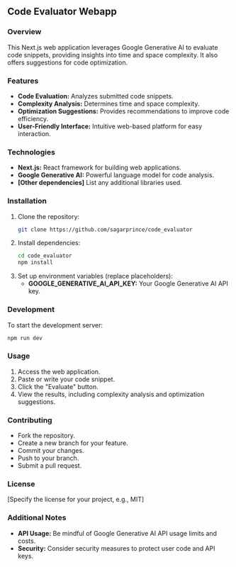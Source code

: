 ## Code Evaluator Webapp

### Overview

This Next.js web application leverages Google Generative AI to evaluate code snippets, providing insights into time and space complexity. It also offers suggestions for code optimization.

### Features

* **Code Evaluation:** Analyzes submitted code snippets.
* **Complexity Analysis:** Determines time and space complexity.
* **Optimization Suggestions:** Provides recommendations to improve code efficiency.
* **User-Friendly Interface:** Intuitive web-based platform for easy interaction.

### Technologies

* **Next.js:** React framework for building web applications.
* **Google Generative AI:** Powerful language model for code analysis.
* **[Other dependencies]** List any additional libraries used.

### Installation

1. Clone the repository:
   ```bash
   git clone https://github.com/sagarprince/code_evaluator
   ```
2. Install dependencies:
   ```bash
   cd code_evaluator
   npm install
   ```
3. Set up environment variables (replace placeholders):
   * **GOOGLE_GENERATIVE_AI_API_KEY:** Your Google Generative AI API key.

### Development

To start the development server:

```bash
npm run dev
```

### Usage

1. Access the web application.
2. Paste or write your code snippet.
3. Click the "Evaluate" button.
4. View the results, including complexity analysis and optimization suggestions.

### Contributing

* Fork the repository.
* Create a new branch for your feature.
* Commit your changes.
* Push to your branch.
* Submit a pull request.

### License

[Specify the license for your project, e.g., MIT]

### Additional Notes

* **API Usage:** Be mindful of Google Generative AI API usage limits and costs.
* **Security:** Consider security measures to protect user code and API keys.


